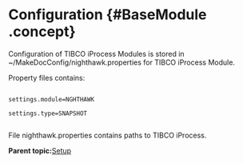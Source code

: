 # Configuration {#BaseModule .concept}

Configuration of TIBCO iProcess Modules is stored in ~/MakeDocConfig/nighthawk.properties for TIBCO iProcess Module.

Property files contains:

```

settings.module=NGHTHAWK

settings.type=SNAPSHOT
	
```

File nighthawk.properties contains paths to TIBCO iProcess.

**Parent topic:**[Setup](../../../../modules/nighthawk/setup/index.md)


